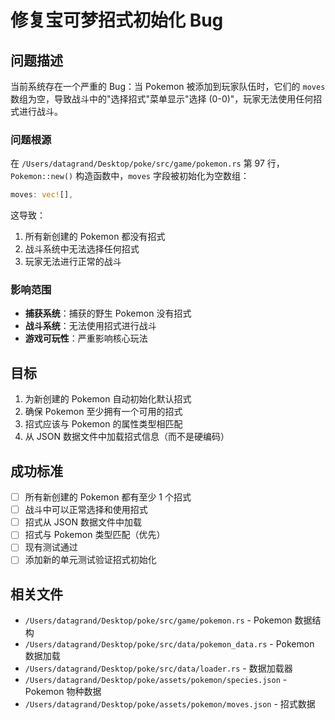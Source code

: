 # 修复宝可梦招式初始化 Bug

## 问题描述

当前系统存在一个严重的 Bug：当 Pokemon 被添加到玩家队伍时，它们的 `moves` 数组为空，导致战斗中的"选择招式"菜单显示"选择 (0-0)"，玩家无法使用任何招式进行战斗。

### 问题根源

在 `/Users/datagrand/Desktop/poke/src/game/pokemon.rs` 第 97 行，`Pokemon::new()` 构造函数中，`moves` 字段被初始化为空数组：

```rust
moves: vec![],
```

这导致：
1. 所有新创建的 Pokemon 都没有招式
2. 战斗系统中无法选择任何招式
3. 玩家无法进行正常的战斗

### 影响范围

- **捕获系统**：捕获的野生 Pokemon 没有招式
- **战斗系统**：无法使用招式进行战斗
- **游戏可玩性**：严重影响核心玩法

## 目标

1. 为新创建的 Pokemon 自动初始化默认招式
2. 确保 Pokemon 至少拥有一个可用的招式
3. 招式应该与 Pokemon 的属性类型相匹配
4. 从 JSON 数据文件中加载招式信息（而不是硬编码）

## 成功标准

- [ ] 所有新创建的 Pokemon 都有至少 1 个招式
- [ ] 战斗中可以正常选择和使用招式
- [ ] 招式从 JSON 数据文件中加载
- [ ] 招式与 Pokemon 类型匹配（优先）
- [ ] 现有测试通过
- [ ] 添加新的单元测试验证招式初始化

## 相关文件

- `/Users/datagrand/Desktop/poke/src/game/pokemon.rs` - Pokemon 数据结构
- `/Users/datagrand/Desktop/poke/src/data/pokemon_data.rs` - Pokemon 数据加载
- `/Users/datagrand/Desktop/poke/src/data/loader.rs` - 数据加载器
- `/Users/datagrand/Desktop/poke/assets/pokemon/species.json` - Pokemon 物种数据
- `/Users/datagrand/Desktop/poke/assets/pokemon/moves.json` - 招式数据
